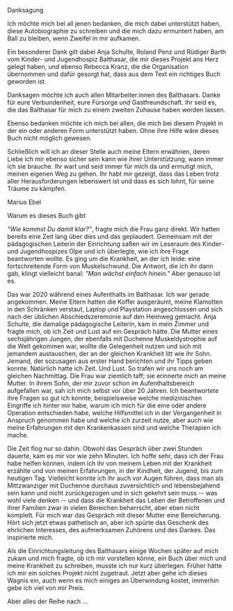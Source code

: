 Danksagung

Ich möchte mich bei all jenen bedanken, die mich dabei unterstützt
haben, diese Autobiographie zu schreiben und die mich dazu ermuntert
haben, am Ball zu bleiben, wenn Zweifel in mir aufkamen.

Ein besonderer Dank gilt dabei Anja Schulte, Roland Penz und Rüdiger
Barth vom Kinder- und Jugendhospiz Balthasar, die mir dieses Projekt ans
Herz gelegt haben, und ebenso Rebecca Kranz, die die Organisation
übernommen und dafür gesorgt hat, dass aus dem Text ein richtiges Buch
geworden ist.

Danksagen möchte ich auch allen Mitarbeiter:innen des Balthasars. Danke
für eure Verbundenheit, eure Fürsorge und Gastfreundschaft. Ihr seid es,
die das Balthasar für mich zu einem zweiten Zuhause haben werden lassen.

Ebenso bedanken möchte ich mich bei allen, die mich bei diesem Projekt
in der ein oder anderen Form unterstützt haben. Ohne ihre Hilfe wäre
dieses Buch nicht möglich gewesen.

Schließlich will ich an dieser Stelle auch meine Eltern erwähnen, deren
Liebe ich mir ebenso sicher sein kann wie ihrer Unterstützung, wann
immer ich sie brauche. Ihr wart und seid immer für mich da und ermutigt
mich, meinen eigenen Weg zu gehen. Ihr habt mir gezeigt, dass das Leben
trotz aller Herausforderungen lebenswert ist und dass es sich lohnt, für
seine Träume zu kämpfen.

Marius Ebel

Warum es dieses Buch gibt

*\"Wie kommst Du damit klar?\"*, fragte mich die Frau ganz direkt. Wir
hatten bereits eine Zeit lang über dies und das geplaudert. Gemeinsam
mit der pädagogischen Leiterin der Einrichtung saßen wir im Leseraum des
Kinder- und Jugendhospizes Olpe und ich überlegte, wie ich ihre Frage
beantworten wollte. Es ging um die Krankheit, an der ich leide: eine
fortschreitende Form von Muskelschwund. Die Antwort, die ich ihr dann
gab, klingt vielleicht banal: *\"Man wächst einfach hinein.\"* Aber
genauso ist es.

Das war 2020 während eines Aufenthalts im Balthasar. Ich war gerade
angekommen. Meine Eltern hatten die Koffer ausgeräumt, meine Klamotten
in den Schränken verstaut, Laptop und Playstation angeschlossen und sich
nach der üblichen Abschiedszeremonie auf den Heimweg gemacht. Anja
Schulte, die damalige pädagogische Leiterin, kam in mein Zimmer und
fragte mich, ob ich Zeit und Lust auf ein Gespräch hätte. Die Mutter
eines sechsjährigen Jungen, der ebenfalls mit Duchenne Muskeldystrophie
auf die Welt gekommen war, wollte die Gelegenheit nutzen und sich mit
jemandem austauschen, der an der gleichen Krankheit litt wie ihr Sohn.
Jemand, der sozusagen aus erster Hand berichten und ihr Tipps geben
konnte. Natürlich hatte ich Zeit. Und Lust. So trafen wir uns noch am
gleichen Nachmittag. Die Frau war ziemlich taff; sie erinnerte mich an
meine Mutter. In ihrem Sohn, der mir zuvor schon im Aufenthaltsbereich
aufgefallen war, sah ich mich selbst vor über 20 Jahren. Ich
beantwortete ihre Fragen so gut ich konnte, beispielsweise welche
medizinischen Eingriffe ich hinter mir habe, warum ich mich für die eine
oder andere Operation entschieden habe, welche Hilfsmittel ich in der
Vergangenheit in Anspruch genommen habe und welche ich zurzeit nutze,
aber auch wie meine Erfahrungen mit den Krankenkassen sind und welche
Therapien ich mache.

Die Zeit flog nur so dahin. Obwohl das Gespräch über zwei Stunden
dauerte, kam es mir vor wie zehn Minuten. Ich hoffe sehr, dass ich der
Frau habe helfen können, indem ich ihr von meinem Leben mit der
Krankheit erzählte und von meinen Erfahrungen, in der Kindheit, der
Jugend, bis zum heutigen Tag. Vielleicht konnte ich ihr auch vor Augen
führen, dass man als Mittzwanziger mit Duchenne durchaus zuversichtlich
und lebensbejahend sein kann und nicht zurückgezogen und in sich gekehrt
sein muss -- was wohl viele denken -- und dass die Krankheit das Leben
der Betroffenen und ihrer Familien zwar in vielen Bereichen beherrscht,
aber eben nicht komplett. Für mich war das Gespräch mit dieser Mutter
eine Bereicherung. Hört sich jetzt etwas pathetisch an, aber ich spürte
das Geschenk des ehrlichen Interesses, des aufmerksamen Zuhörens und des
Dankes. Das inspirierte mich.

Als die Einrichtungsleitung des Balthasars einige Wochen später auf mich
zukam und mich fragte, ob ich mir vorstellen könne, ein Buch über mich
und meine Krankheit zu schreiben, musste ich nur kurz überlegen. Früher
hätte ich mir ein solches Projekt nicht zugetraut. Jetzt aber gehe ich
dieses Wagnis ein, auch wenn es mich einiges an Überwindung kostet,
immerhin gebe ich viel von mir Preis.

Aber alles der Reihe nach ...
